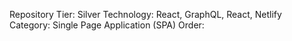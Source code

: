 Repository Tier: Silver
Technology: React, GraphQL, React, Netlify
Category: Single Page Application (SPA)
Order:

<!---
- This file connects this repository to the PRG guideline and categorization system.

- NOTE: Include this file in your root, docs/, or github/ folders for this repo to properly connect to your PRG system.
- NOTE: Private repositories will not be included in the PRG system. To include a private repository or an external project outside of GitHub, add them to the `categories/project_tier_table_private.md` table manually following the repos that are already in there as a template.

- Repository Tier: Gold, Silver, or Bronze (required for PRG)
- Technologies: List the technologies used to build your project here (optional)
- Category: List categories for your project here (optional)
- Order: By default, repos are ranked by Tier, then Create Date, but you can also add an integer (1, 2, 12, etc.) to sort in between Tier and Create Date (optional)

- Visit https://github.com/scottgriv/PRG-Personal-Repository-Guidelines for more details.
-->

